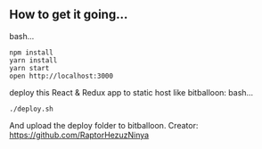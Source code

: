 ## How to get it going...
bash...
```
npm install
yarn install
yarn start
open http://localhost:3000
```

deploy this React & Redux app to static host like bitballoon:
bash...
```
./deploy.sh
```
And upload the deploy folder to bitballoon.
Creator: https://github.com/RaptorHezuzNinya
